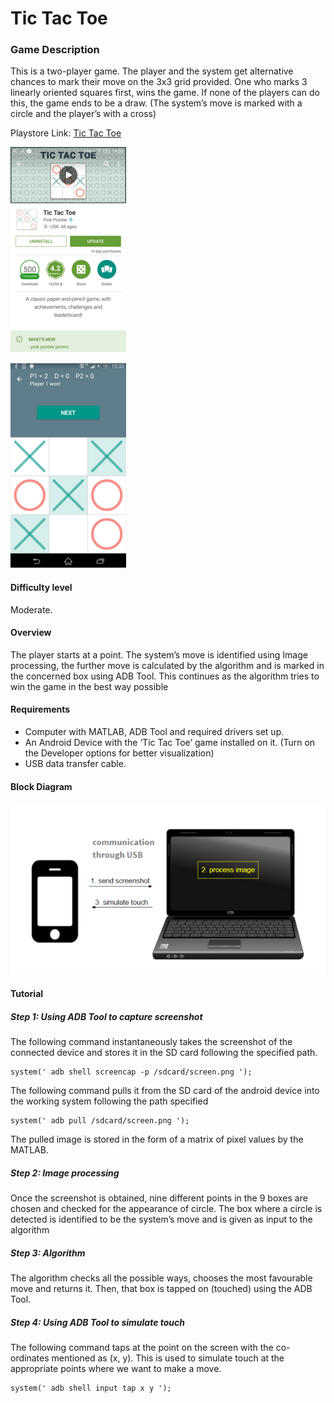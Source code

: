 # Tic Tac Toe


### Game Description
This is a two-player game. The player and the system get alternative chances to mark their move on the 3x3 grid provided. One who marks 3 linearly oriented squares first, wins the game. If none of the players can do this, the game ends to be a draw. (The system’s move is marked with a circle and the player’s with a cross)

Playstore Link: [Tic Tac Toe](https://play.google.com/store/apps/details?id=com.pinkpointer.tictactoe&hl=en)

![Playstore](/Images/tttps.png)

![Image](/Images/tttim.png)

#### Difficulty level
Moderate.

#### Overview
The player starts at a point. The system’s move is identified using Image processing, the further move is calculated by the algorithm and is marked in the concerned box using ADB Tool. This continues as the algorithm tries to win the game in the best way possible


#### Requirements
- Computer with MATLAB, ADB Tool and required drivers set up.
- An Android Device with the ‘Tic Tac Toe’ game installed on it. (Turn on the Developer options for better visualization)
- USB data transfer cable.

#### Block Diagram

![BlockDiagram](/Images/BlockDiagram.png)

#### Tutorial
##### Step 1: Using ADB Tool to capture screenshot
The following command instantaneously takes the screenshot of the connected device and stores it in the SD card following the specified path.
  
  ```                     
system(' adb shell screencap -p /sdcard/screen.png ');
```       

The following command pulls it from the SD card of the android device into the working system following the path specified

```
system(' adb pull /sdcard/screen.png ');
  ```
  
The pulled image is stored in the form of a matrix of pixel values by the MATLAB.
                
                
##### Step 2: Image processing

Once the screenshot is obtained, nine different points in the 9 boxes are chosen and checked for the appearance of circle. The box where a circle is detected is identified to be the system’s move and is given as input to the algorithm

##### Step 3: Algorithm

The algorithm checks all the possible ways, chooses the most favourable move and returns it. Then, that box is tapped on (touched) using the ADB Tool.

##### Step 4: Using ADB Tool to simulate touch
The following command taps at the point on the screen with the co-ordinates mentioned as (x, y). This is used to simulate touch at the appropriate points where we want to make a move.

```
system(' adb shell input tap x y ');
```               
